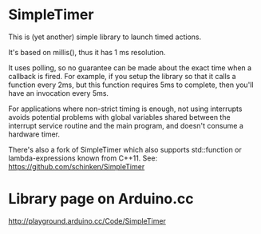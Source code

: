 # SimpleTimer

This is (yet another) simple library to launch timed actions.

It's based on millis(), thus it has 1 ms resolution.

It uses polling, so no guarantee can be made about the exact time when a callback is fired. For example, if you setup the library so that it calls a function every 2ms, but this function requires 5ms to complete, then you'll have an invocation every 5ms.

For applications where non-strict timing is enough, not using interrupts avoids potential problems with global variables shared between the interrupt service routine and the main program, and doesn't consume a hardware timer. 

There's also a fork of SimpleTimer which also supports std::function or lambda-expressions known from C++11. See: https://github.com/schinken/SimpleTimer

# Library page on Arduino.cc

http://playground.arduino.cc/Code/SimpleTimer

